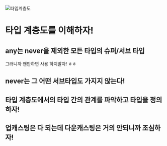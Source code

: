 ![타입계층도](https://github.com/Jinga02/cicd/assets/110621233/29ba11d6-a54e-4272-b073-92e20d655310)

# 타입 계층도를 이해하자!

## any는 never을 제외한 모든 타입의 슈퍼/서브 타입

그러니까 왠만하면 사용 하지말자! ㅎㅎ

## never는 그 어떤 서브타입도 가지지 않는다!

## 타입 계층도에서의 타입 간의 관계를 파악하고 타입을 정의하자!

## 업캐스팅은 다 되는데 다운캐스팅은 거의 안되니까 조심하자!
